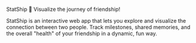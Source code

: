 StatShip 🚢
Visualize the journey of friendship!

StatShip is an interactive web app that lets you explore and visualize the connection between two people. Track milestones, shared memories, and the overall "health" of your friendship in a dynamic, fun way.
